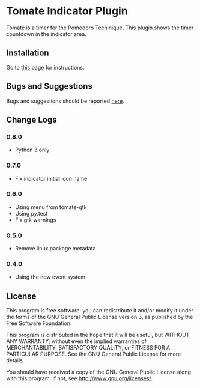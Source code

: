 Tomate Indicator Plugin
=======================

Tomate is a timer for the Pomodoro Techinique.
This plugin shows the timer countdown in the indicator area.

Installation
------------

Go to [this page](https://github.com/eliostvs/tomate-gtk) for instructions.

Bugs and Suggestions
--------------------

Bugs and suggestions should be reported [here](https://github.com/eliostvs/tomate-indicator-plugin/issues).

Change Logs
-----------

### 0.8.0

- Python 3 only

### 0.7.0

- Fix indicator initial icon name

### 0.6.0

- Using menu from tomate-gtk
- Using py.test
- Fix gtk warnings

### 0.5.0

- Remove linux package metadata

### 0.4.0

- Using the new event system

License
-------

This program is free software: you can redistribute it and/or modify it
under the terms of the GNU General Public License version 3, as published
by the Free Software Foundation.

This program is distributed in the hope that it will be useful, but
WITHOUT ANY WARRANTY; without even the implied warranties of
MERCHANTABILITY, SATISFACTORY QUALITY, or FITNESS FOR A PARTICULAR
PURPOSE.  See the GNU General Public License for more details.

You should have received a copy of the GNU General Public License along
with this program.  If not, see <http://www.gnu.org/licenses/>.

